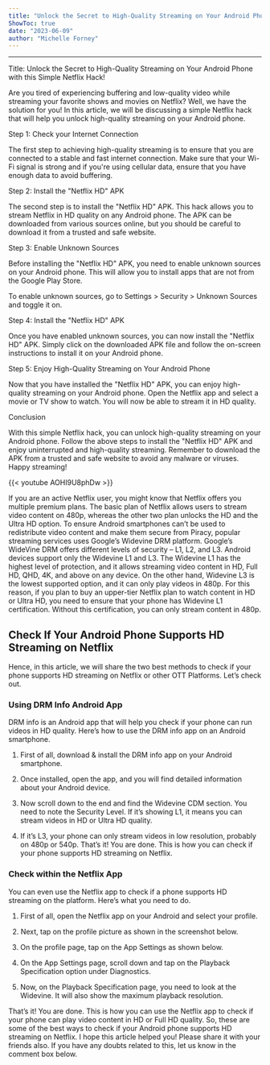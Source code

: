 ```yaml
---
title: "Unlock the Secret to High-Quality Streaming on Your Android Phone with this Simple Netflix Hack!"
ShowToc: true 
date: "2023-06-09"
author: "Michelle Forney"
---
```

*****
Title: Unlock the Secret to High-Quality Streaming on Your Android Phone with this Simple Netflix Hack!

Are you tired of experiencing buffering and low-quality video while streaming your favorite shows and movies on Netflix? Well, we have the solution for you! In this article, we will be discussing a simple Netflix hack that will help you unlock high-quality streaming on your Android phone.

Step 1: Check your Internet Connection

The first step to achieving high-quality streaming is to ensure that you are connected to a stable and fast internet connection. Make sure that your Wi-Fi signal is strong and if you're using cellular data, ensure that you have enough data to avoid buffering.

Step 2: Install the "Netflix HD" APK

The second step is to install the "Netflix HD" APK. This hack allows you to stream Netflix in HD quality on any Android phone. The APK can be downloaded from various sources online, but you should be careful to download it from a trusted and safe website.

Step 3: Enable Unknown Sources

Before installing the "Netflix HD" APK, you need to enable unknown sources on your Android phone. This will allow you to install apps that are not from the Google Play Store.

To enable unknown sources, go to Settings > Security > Unknown Sources and toggle it on.

Step 4: Install the "Netflix HD" APK

Once you have enabled unknown sources, you can now install the "Netflix HD" APK. Simply click on the downloaded APK file and follow the on-screen instructions to install it on your Android phone.

Step 5: Enjoy High-Quality Streaming on Your Android Phone

Now that you have installed the "Netflix HD" APK, you can enjoy high-quality streaming on your Android phone. Open the Netflix app and select a movie or TV show to watch. You will now be able to stream it in HD quality.

Conclusion

With this simple Netflix hack, you can unlock high-quality streaming on your Android phone. Follow the above steps to install the "Netflix HD" APK and enjoy uninterrupted and high-quality streaming. Remember to download the APK from a trusted and safe website to avoid any malware or viruses. Happy streaming!

{{< youtube AOHI9U8phDw >}} 



If you are an active Netflix user, you might know that Netflix offers you multiple premium plans. The basic plan of Netflix allows users to stream video content on 480p, whereas the other two plan unlocks the HD and the Ultra HD option.
To ensure Android smartphones can’t be used to redistribute video content and make them secure from Piracy, popular streaming services uses Google’s Widevine DRM platform. Google’s WideVine DRM offers different levels of security – L1, L2, and L3.
Android devices support only the Widevine L1 and L3. The Widevine L1 has the highest level of protection, and it allows streaming video content in HD, Full HD, QHD, 4K, and above on any device. On the other hand, Widevine L3 is the lowest supported option, and it can only play videos in 480p.
For this reason, if you plan to buy an upper-tier Netflix plan to watch content in HD or Ultra HD, you need to ensure that your phone has Widevine L1 certification. Without this certification, you can only stream content in 480p.

 
## Check If Your Android Phone Supports HD Streaming on Netflix


Hence, in this article, we will share the two best methods to check if your phone supports HD streaming on Netflix or other OTT Platforms. Let’s check out.

 
### Using DRM Info Android App


DRM info is an Android app that will help you check if your phone can run videos in HD quality. Here’s how to use the DRM info app on an Android smartphone.
1. First of all, download & install the DRM info app on your Android smartphone.

2. Once installed, open the app, and you will find detailed information about your Android device.

3. Now scroll down to the end and find the Widevine CDM section. You need to note the Security Level. If it’s showing L1, it means you can stream videos in HD or Ultra HD quality.

4. If it’s L3, your phone can only stream videos in low resolution, probably on 480p or 540p.
That’s it! You are done. This is how you can check if your phone supports HD streaming on Netflix.

 
### Check within the Netflix App


You can even use the Netflix app to check if a phone supports HD streaming on the platform. Here’s what you need to do.
1. First of all, open the Netflix app on your Android and select your profile.

 
2. Next, tap on the profile picture as shown in the screenshot below.

3. On the profile page, tap on the App Settings as shown below.

4. On the App Settings page, scroll down and tap on the Playback Specification option under Diagnostics.

5. Now, on the Playback Specification page, you need to look at the Widevine. It will also show the maximum playback resolution.

That’s it! You are done. This is how you can use the Netflix app to check if your phone can play video content in HD or Full HD quality.
So, these are some of the best ways to check if your Android phone supports HD streaming on Netflix. I hope this article helped you! Please share it with your friends also. If you have any doubts related to this, let us know in the comment box below.




